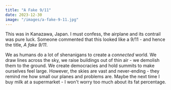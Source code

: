 ```yaml
---
title: "A Fake 9/11"
date: 2023-12-30
image: "/images/a-fake-9-11.jpg"
---
```


This was in Kanazawa, Japan. I must confess, the airplane and its contrail was pure luck. Someone commented that this looked like a 9/11 - and hence the title, _A fake 9/11_.

We as humans do a lot of shenanigans to create a _connected_ world. We draw lines across the sky, we raise buildings out of thin air - we demolish them to the ground. We create democracies and hold summits to make ourselves feel large. However, the skies are vast and never-ending - they remind me how small our planes and problems are. Maybe the next time I buy milk at a supermarket - I won't worry too much about its fat percentage.